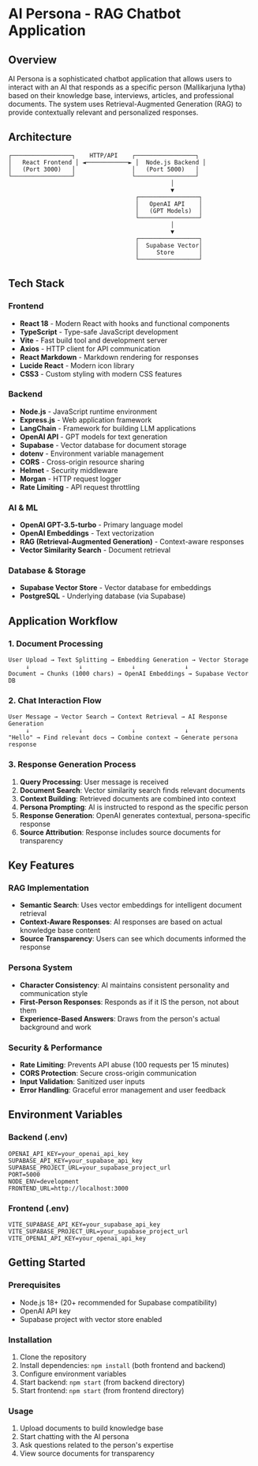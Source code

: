 # AI Persona - RAG Chatbot Application

## Overview
AI Persona is a sophisticated chatbot application that allows users to interact with an AI that responds as a specific person (Mallikarjuna Iytha) based on their knowledge base, interviews, articles, and professional documents. The system uses Retrieval-Augmented Generation (RAG) to provide contextually relevant and personalized responses.

## Architecture

```
┌─────────────────┐    HTTP/API    ┌─────────────────┐
│   React Frontend │ ◄────────────► │  Node.js Backend │
│   (Port 3000)   │                │   (Port 5000)   │
└─────────────────┘                └─────────────────┘
                                              │
                                              ▼
                                    ┌─────────────────┐
                                    │   OpenAI API    │
                                    │   (GPT Models)  │
                                    └─────────────────┘
                                              │
                                              ▼
                                    ┌─────────────────┐
                                    │  Supabase Vector│
                                    │     Store       │
                                    └─────────────────┘
```

## Tech Stack

### Frontend
- **React 18** - Modern React with hooks and functional components
- **TypeScript** - Type-safe JavaScript development
- **Vite** - Fast build tool and development server
- **Axios** - HTTP client for API communication
- **React Markdown** - Markdown rendering for responses
- **Lucide React** - Modern icon library
- **CSS3** - Custom styling with modern CSS features

### Backend
- **Node.js** - JavaScript runtime environment
- **Express.js** - Web application framework
- **LangChain** - Framework for building LLM applications
- **OpenAI API** - GPT models for text generation
- **Supabase** - Vector database for document storage
- **dotenv** - Environment variable management
- **CORS** - Cross-origin resource sharing
- **Helmet** - Security middleware
- **Morgan** - HTTP request logger
- **Rate Limiting** - API request throttling

### AI & ML
- **OpenAI GPT-3.5-turbo** - Primary language model
- **OpenAI Embeddings** - Text vectorization
- **RAG (Retrieval-Augmented Generation)** - Context-aware responses
- **Vector Similarity Search** - Document retrieval

### Database & Storage
- **Supabase Vector Store** - Vector database for embeddings
- **PostgreSQL** - Underlying database (via Supabase)

## Application Workflow

### 1. Document Processing
```
User Upload → Text Splitting → Embedding Generation → Vector Storage
     ↓              ↓              ↓              ↓
Document → Chunks (1000 chars) → OpenAI Embeddings → Supabase Vector DB
```

### 2. Chat Interaction Flow
```
User Message → Vector Search → Context Retrieval → AI Response Generation
     ↓              ↓              ↓              ↓
"Hello" → Find relevant docs → Combine context → Generate persona response
```

### 3. Response Generation Process
1. **Query Processing**: User message is received
2. **Document Search**: Vector similarity search finds relevant documents
3. **Context Building**: Retrieved documents are combined into context
4. **Persona Prompting**: AI is instructed to respond as the specific person
5. **Response Generation**: OpenAI generates contextual, persona-specific response
6. **Source Attribution**: Response includes source documents for transparency

## Key Features

### RAG Implementation
- **Semantic Search**: Uses vector embeddings for intelligent document retrieval
- **Context-Aware Responses**: AI responses are based on actual knowledge base content
- **Source Transparency**: Users can see which documents informed the response

### Persona System
- **Character Consistency**: AI maintains consistent personality and communication style
- **First-Person Responses**: Responds as if it IS the person, not about them
- **Experience-Based Answers**: Draws from the person's actual background and work

### Security & Performance
- **Rate Limiting**: Prevents API abuse (100 requests per 15 minutes)
- **CORS Protection**: Secure cross-origin communication
- **Input Validation**: Sanitized user inputs
- **Error Handling**: Graceful error management and user feedback

## Environment Variables

### Backend (.env)
```env
OPENAI_API_KEY=your_openai_api_key
SUPABASE_API_KEY=your_supabase_api_key
SUPABASE_PROJECT_URL=your_supabase_project_url
PORT=5000
NODE_ENV=development
FRONTEND_URL=http://localhost:3000
```

### Frontend (.env)
```env
VITE_SUPABASE_API_KEY=your_supabase_api_key
VITE_SUPABASE_PROJECT_URL=your_supabase_project_url
VITE_OPENAI_API_KEY=your_openai_api_key
```

## Getting Started

### Prerequisites
- Node.js 18+ (20+ recommended for Supabase compatibility)
- OpenAI API key
- Supabase project with vector store enabled

### Installation
1. Clone the repository
2. Install dependencies: `npm install` (both frontend and backend)
3. Configure environment variables
4. Start backend: `npm start` (from backend directory)
5. Start frontend: `npm start` (from frontend directory)

### Usage
1. Upload documents to build knowledge base
2. Start chatting with the AI persona
3. Ask questions related to the person's expertise
4. View source documents for transparency












